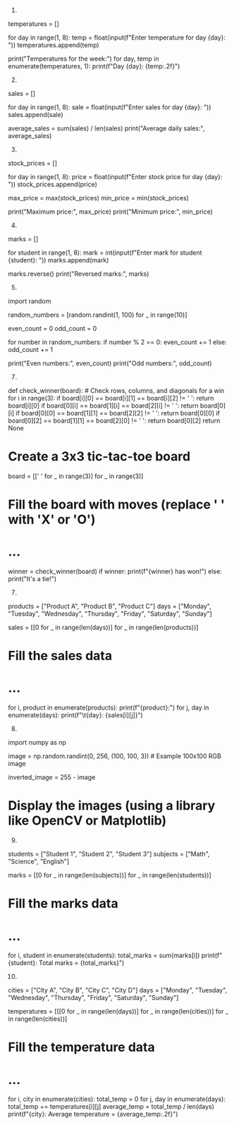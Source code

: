 1.

temperatures = []

for day in range(1, 8):
    temp = float(input(f"Enter temperature for day {day}: "))
    temperatures.append(temp)

print("Temperatures for the week:")
for day, temp in enumerate(temperatures, 1):
    print(f"Day {day}: {temp:.2f}")

2. 

sales = []

for day in range(1, 8):
    sale = float(input(f"Enter sales for day {day}: "))
    sales.append(sale)

average_sales = sum(sales) / len(sales)
print("Average daily sales:", average_sales)

3.

stock_prices = []

for day in range(1, 8):
    price = float(input(f"Enter stock price for day {day}: "))
    stock_prices.append(price)

max_price = max(stock_prices)
min_price = min(stock_prices)

print("Maximum price:", max_price)
print("Minimum price:", min_price)

4.

marks = []

for student in range(1, 8):
    mark = int(input(f"Enter mark for student {student}: "))
    marks.append(mark)

marks.reverse()
print("Reversed marks:", marks)

5.

import random

random_numbers = [random.randint(1, 100) for _ in range(10)]

even_count = 0
odd_count = 0

for number in random_numbers:
    if number % 2 == 0:
        even_count += 1
    else:
        odd_count += 1

print("Even numbers:", even_count)
print("Odd numbers:", odd_count)

7.

def check_winner(board):
    # Check rows, columns, and diagonals for a win
    for i in range(3):
        if board[i][0] == board[i][1] == board[i][2] != ' ':
            return board[i][0]
        if board[0][i] == board[1][i] == board[2][i] != ' ':
            return board[0][i]
    if board[0][0] == board[1][1] == board[2][2] != ' ':
        return board[0][0]
    if board[0][2] == board[1][1] == board[2][0] != ' ':
        return board[0][2]
    return None

# Create a 3x3 tic-tac-toe board
board = [[' ' for _ in range(3)] for _ in range(3)]

# Fill the board with moves (replace ' ' with 'X' or 'O')
# ...

winner = check_winner(board)
if winner:
    print(f"{winner} has won!")
else:
    print("It's a tie!")

7. 
products = ["Product A", "Product B", "Product C"]
days = ["Monday", "Tuesday", "Wednesday", "Thursday", "Friday", "Saturday", "Sunday"]

sales = [[0 for _ in range(len(days))] for _ in range(len(products))]

# Fill the sales data
# ...

for i, product in enumerate(products):
    print(f"{product}:")
    for j, day in enumerate(days):
        print(f"\t{day}: {sales[i][j]}")

8. 

import numpy as np

image = np.random.randint(0, 256, (100, 100, 3))  # Example 100x100 RGB image

inverted_image = 255 - image

# Display the images (using a library like OpenCV or Matplotlib)

9.

students = ["Student 1", "Student 2", "Student 3"]
subjects = ["Math", "Science", "English"]

marks = [[0 for _ in range(len(subjects))] for _ in range(len(students))]

# Fill the marks data
# ...

for i, student in enumerate(students):
    total_marks = sum(marks[i])
    print(f"{student}: Total marks = {total_marks}")

10.

cities = ["City A", "City B", "City C", "City D"]
days = ["Monday", "Tuesday", "Wednesday", "Thursday", "Friday", "Saturday", "Sunday"]

temperatures = [[[0 for _ in range(len(days))] for _ in range(len(cities))] for _ in range(len(cities))]

# Fill the temperature data
# ...

for i, city in enumerate(cities):
    total_temp = 0
    for j, day in enumerate(days):
        total_temp += temperatures[i][j]
    average_temp = total_temp / len(days)
    print(f"{city}: Average temperature = {average_temp:.2f}")

